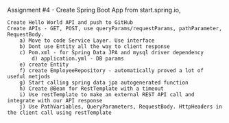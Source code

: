 Assignment #4 - 
Create Spring Boot App from start.spring.io, 

	Create Hello World API and push to GitHub
	Create APIs - GET, POST, use queryParams/requestParams, pathParameter, RequestBody.
		a) Move to code Service Layer. Use interface
		b) Dont use Entity all the way to client response
		c) Pom.xml - for Spring Data JPA and mysql driver dependency
 	     	d) application.yml - DB params
		e) create Entity
		f) create EmployeeRepository - automatically proved a lot of useful metjods
		g) Start calling spring data jpa autogenerated function
		h) Create @Bean for RestTemplate with a timeout
		i) Use restTemplate to make an external REST API call and integrate with our API response
		j) Use PathVariables, QueryParameters, RequestBody. HttpHeaders in the client call using restTemplate 


